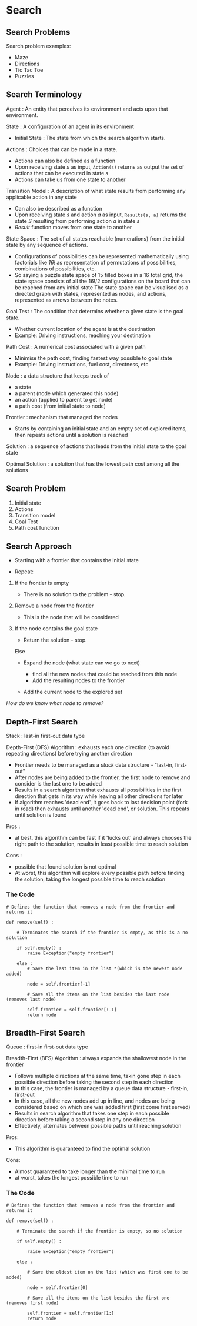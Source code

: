 # Search

## Search Problems

Search problem examples:
- Maze
- Directions
- Tic Tac Toe
- Puzzles

## Search Terminology

Agent
: An entity that perceives its environment and acts upon that environment.

State
: A configuration of an agent in its environment

- Initial State
: The state from which the search algorithm starts.

Actions
: Choices that can be made in a state.  

- Actions can also be defined as a function
- Upon receiving state _s_ as input, `Action(s)` returns as output the set of actions that can be executed in state _s_
- Actions can take us from one state to another

Transition Model
: A description of what state results from performing any applicable action in any state

- Can also be described as a function
- Upon receiving state _s_ and action _a_ as input, `Results(s, a)` returns the state _S_ resulting from performing action _a_ in state _s_
- _Result_ function moves from one state to another

State Space
: The set of all states reachable (numerations) from the initial state by any sequence of actions. 

- Configurations of possibilities can be represented mathematically using factorials like _16!_ as representation of permutations of possibilities, combinations of possibilities, etc.
- So saying a puzzle state space of 15 filled boxes in a 16 total grid, the state space consists of all the 16!/2 configurations on the board that can be reached from any initial state
The state space can be visualised as a directed graph with states, represented as nodes, and actions, represented as arrows between the notes.

Goal Test
: The condition that determins whether a given state is the goal state.  

- Whether current location of the agent is at the destination
- Example: Driving instructions, reaching your destination 

Path Cost
: A numerical cost associated with a given path

- Minimise the path cost, finding fastest way possible to goal state
- Example: Driving instructions, fuel cost, directness, etc

Node
: a data structure that keeps track of
- a state
- a parent (node which generated this node)
- an action (applied to parent to get node)
- a path cost (from initial state to node)

Frontier
: mechanism that managed the nodes
- Starts by containing an initial state and an empty set of explored items, then repeats actions until a solution is reached

Solution
: a sequence of actions that leads from the initial state to the goal state

Optimal Solution
: a solution that has the lowest path cost among all the solutions

## Search Problem

1. Initial state
2. Actions
3. Transition model
4. Goal Test
5. Path cost function

## Search Approach

- Starting with a frontier that contains the initial state

- Repeat:

1. If the frontier is empty
    - There is no solution to the problem - stop.

2. Remove a node from the frontier
    - This is the node that will be considered

3. If the node contains the goal state
    - Return the solution - stop.

    Else 
    - Expand the node (what state can we go to next)
        - find all the new nodes that could be reached from this node
        - Add the resulting nodes to the frontier

    - Add the current node to the explored set

*How do we know what node to remove?*

## Depth-First Search

Stack 
: last-in first-out data type

Depth-First (DFS) Algorithm
: exhausts each one direction (to avoid repeating directions) before trying another direction

- Frontier needs to be managed as a _stack_ data structure - "last-in, first-out"
- After nodes are being added to the frontier, the first node to remove and consider is the last one to be added
- Results in a search algorithm that exhausts all possibilities in the first direction that gets in its way while leaving all other directions for later
- If algorithm reaches 'dead end', it goes back to last decision point (fork in road) then exhausts until another 'dead end', or solution.  This repeats until solution is found

Pros
: 
- at best, this algorithm can be fast if it 'lucks out' and always chooses the right path to the solution, results in least possible time to reach solution

Cons
: 
- possible that found solution is not optimal
- At worst, this algorithm will explore every possible path before finding the solution, taking the longest possible time to reach solution

### The Code

```
# Defines the function that removes a node from the frontier and returns it

def remove(self) :

    # Terminates the search if the frontier is empty, as this is a no solution

    if self.empty() :
        raise Exception("empty frontier")

    else :
        # Save the last item in the list *(which is the newest node added)

        node = self.frontier[-1]

        # Save all the items on the list besides the last node (removes last node)

        self.frontier = self.frontier[:-1]
        return node

```


## Breadth-First Search

Queue
: first-in first-out data type

Breadth-First (BFS) Algorithm
: always expands the shallowest node in the frontier

- Follows multiple directions at the same time, takin gone step in each possible direction before taking the second step in each direction
- In this case, the frontier is managed by a queue data structure - first-in, first-out
- In this case, all the new nodes add up in line, and nodes are being considered based on which one was added first (first come first served)
- Results in search algorithm that takes one step in each possible direction before taking a second step in any one direction
- Effectively, alternates between possible paths until reaching solution

Pros:
- This algorithm is guaranteed to find the optimal solution

Cons:
- Almost guaranteed to take longer than the minimal time to run
- at worst, takes the longest possible time to run

### The Code
```
# Defines the function that removes a node from the frontier and returns it

def remove(self) :

    # Terminate the search if the frontier is empty, so no solution

    if self.empty() :

        raise Exception("empty frontier")

    else :

        # Save the oldest item on the list (which was first one to be added)

        node = self.frontier[0]

        # Save all the items on the list besides the first one (removes first node)

        self.frontier = self.frontier[1:]
        return node
    
```




